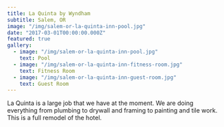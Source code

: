 ```yaml
---
title: La Quinta by Wyndham
subtitle: Salem, OR
image: "/img/salem-or-la-quinta-inn-pool.jpg"
date: "2017-03-01T00:00:00.000Z"
featured: true
gallery:
  - image: "/img/salem-or-la-quinta-inn-pool.jpg"
    text: Pool
  - image: "/img/salem-or-la-quinta-inn-fitness-room.jpg"
    text: Fitness Room
  - image: "/img/salem-or-la-quinta-inn-guest-room.jpg"
    text: Guest Room
---
```


La Quinta is a large job that we have at the moment. We are doing everything from plumbing to drywall and framing to painting and tile work. This is a full remodel of the hotel.
